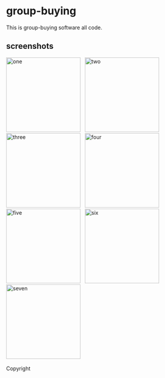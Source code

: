 # group-buying
This is group-buying software all code.

screenshots
---------------------
<img alt="one" src="https://raw.github.com/charsdavy/group-buying/master/screenshots/group-buying1.png" width="200">&nbsp;&nbsp;
<img alt="two" src="https://raw.github.com/charsdavy/group-buying/master/screenshots/group-buying2.png" width="200">&nbsp;&nbsp;
<img alt="three" src="https://raw.github.com/charsdavy/group-buying/master/screenshots/group-buying3.png" width="200">&nbsp;&nbsp;
<img alt="four" src="https://raw.github.com/charsdavy/group-buying/master/screenshots/group-buying4.png" width="200">&nbsp;&nbsp;
<img alt="five" src="https://raw.github.com/charsdavy/group-buying/master/screenshots/group-buying5.png" width="200">&nbsp;&nbsp;
<img alt="six" src="https://raw.github.com/charsdavy/group-buying/master/screenshots/group-buying6.png" width="200">&nbsp;&nbsp;
<img alt="seven" src="https://raw.github.com/charsdavy/group-buying/master/screenshots/group-buying7.png" width="200">&nbsp;&nbsp;

Copyright
